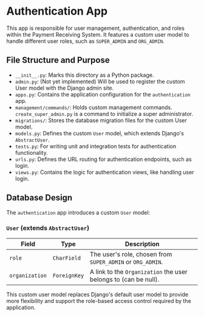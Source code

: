 # Authentication App

This app is responsible for user management, authentication, and roles within the Payment Receiving System. It features a custom user model to handle different user roles, such as `SUPER_ADMIN` and `ORG_ADMIN`.

## File Structure and Purpose

-   `__init__.py`: Marks this directory as a Python package.
-   `admin.py`: (Not yet implemented) Will be used to register the custom User model with the Django admin site.
-   `apps.py`: Contains the application configuration for the `authentication` app.
-   `management/commands/`: Holds custom management commands. `create_super_admin.py` is a command to initialize a super administrator.
-   `migrations/`: Stores the database migration files for the custom User model.
-   `models.py`: Defines the custom `User` model, which extends Django's `AbstractUser`.
-   `tests.py`: For writing unit and integration tests for authentication functionality.
-   `urls.py`: Defines the URL routing for authentication endpoints, such as login.
-   `views.py`: Contains the logic for authentication views, like handling user login.

## Database Design

The `authentication` app introduces a custom `User` model:

### `User` (extends `AbstractUser`)

| Field        | Type            | Description                                                  |
|--------------|-----------------|--------------------------------------------------------------|
| `role`       | `CharField`     | The user's role, chosen from `SUPER_ADMIN` or `ORG_ADMIN`. |
| `organization`| `ForeignKey`    | A link to the `Organization` the user belongs to (can be null). |

This custom user model replaces Django's default user model to provide more flexibility and support the role-based access control required by the application. 